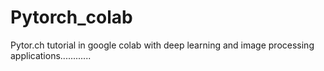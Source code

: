 # Pytorch_colab
Pytor.ch tutorial in google colab with deep learning and image processing applications............
